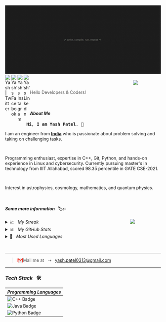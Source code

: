 <br>

<img src="/Coder.jpg">
 
 <br>
 
<a href="https://twitter.com/_saganist_">
<img align="left" alt="Yash | Twitter" width="20px" src="https://raw.githubusercontent.com/peterthehan/peterthehan/master/assets/twitter.svg" title="Spot me on Twitter" />
   
<a href="https://www.facebook.com/profile.php?id=100026957675773">
<img align="left" alt="Yash's Facebook" width="20px" src="https://raw.githubusercontent.com/peterthehan/peterthehan/master/assets/facebook.svg" title="Spot me on Facebook" />
 
<a href="https://instagram.com/_.__yash._">
<img align="left" src="https://raw.githubusercontent.com/rahuldkjain/github-profile-readme-generator/master/src/images/icons/Social/instagram.svg" alt="Yash's Instagram" width="20" title="Spot me on Instagram"/>

<a href="https://www.linkedin.com/in/yash-patel-17b378159/">
<img align="left" alt="Yash's LinkedIn" width="20px" src="https://raw.githubusercontent.com/peterthehan/peterthehan/master/assets/linkedin.svg" title="Connect with me on LinkedIn" />

</a>
 <br>


<img align="right" width=90px src="https://media.giphy.com/media/zJ3V6Ot51H8Y0/giphy.gif">
 

<br>
 

> Hello Developers & Coders!
 
 
 <br>

#### <i>About Me</i>
  
  
 <pre> <b>Hi, I am Yash Patel</b>. 👋</pre>
  
  
<p>
 I am an engineer from <a href="https://en.wikipedia.org/wiki/India"><b>India</b></a> who is passionate about problem solving and taking on challenging tasks.
</p>

<br>

<p>
Programming enthusiast, expertise in C++, Git, Python, and hands-on experience in Linux and cybersecurity. Currently pursuing master's in technology from IIIT Allahabad, scored 98.35 percentile in GATE CSE-2021.
</p>

<br>

<p>
Interest in astrophysics, cosmology, mathematics, and quantum physics.
</p>



<br>


<h4><i>Some more information &nbsp; </i>🏷:-</h4>

 <img align="right" width=100px src="https://media.giphy.com/media/YMXLTqI8MWFoEK5vwn/giphy.gif">
 
 <details>
  <summary> 📈 &nbsp; <i>My Streak</i></summary>
  
  <br>
  
  [![GitHub Streak](http://github-readme-streak-stats.herokuapp.com?user=yashpatel137&theme=highcontrast&hide_border=true)](https://git.io/streak-stats)
</details>
 
  <details>
   <summary> 📊 &nbsp; <i>My GitHub Stats</i></summary>
  
  <br>
  
 [![Yash's GitHub stats](https://github-readme-stats.vercel.app/api?username=yashpatel137&show_icons=true&theme=dracula&count_private=true)](https://github.com/anuraghazra/github-readme-stats)
 </details>



 <details>
  <summary> 🧮 &nbsp; <i>Most Used Languages</i></summary>
  
  <br>
  
[![Top Langs](https://github-readme-stats.vercel.app/api/top-langs/?username=yashpatel137&layout=compact&theme=dracula&width=600px)](https://github.com/anuraghazra/github-readme-stats)
</details>
 



 <br><hr>


>  <img align="left" width="18px" title="Wanna discuss something - mail me" src="gmail.png"> Mail me at &nbsp; ⇢ &nbsp; yash.patel0313@gmail.com
  
<hr> 

 <h3><i>Tech Stack</i> &nbsp; 🛠</h3>


 
 |<i>Programming Languages</i>|
 |----|
 |![C++ Badge](https://img.shields.io/badge/-C++-00599C?style=flat-square&logo=c%2B%2B&logoColor=white&color=3776AB)|
 ![Java Badge](https://img.shields.io/badge/-Java-F7DF1E?style=flat-square&logo=Java&logoColor=white&color=3776AB)|
![Python Badge](https://img.shields.io/badge/-Python-F7DF1E?style=flat-square&logo=Python&logoColor=000&color=F7DF1E)|
 
 <br>
 
